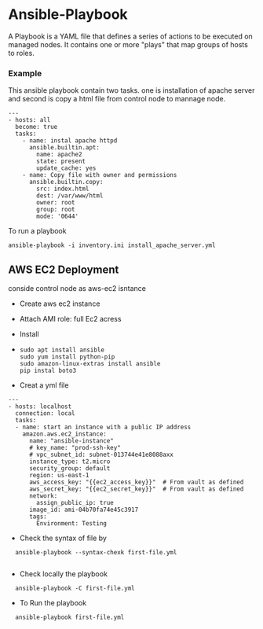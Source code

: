 # Ansible-Playbook

A Playbook is a YAML file that defines a series of actions to be executed on managed nodes. It contains one or more "plays" that map groups of hosts to roles.

### Example 

This ansible playbook contain two tasks. one is installation of apache server and second is copy a html file from control node to mannage node.

```
---
- hosts: all
  become: true
  tasks:
    - name: instal apache httpd
      ansible.builtin.apt:
        name: apache2
        state: present
        update_cache: yes
    - name: Copy file with owner and permissions
      ansible.builtin.copy:
        src: index.html
        dest: /var/www/html
        owner: root
        group: root
        mode: '0644'

```

To run a playbook 

```
ansible-playbook -i inventory.ini install_apache_server.yml
```

## AWS EC2 Deployment

conside control node as aws-ec2 isntance
- Create aws ec2 instance
- Attach AMI role: full Ec2 acress
-  Install
-  ```
   sudo apt install ansible
   sudo yum install python-pip
   sudo amazon-linux-extras install ansible
   pip instal boto3
   ```

- Creat a yml file
```
--- 
- hosts: localhost
  connection: local
  tasks:
  - name: start an instance with a public IP address
    amazon.aws.ec2_instance:
      name: "ansible-instance"
      # key_name: "prod-ssh-key"
      # vpc_subnet_id: subnet-013744e41e8088axx
      instance_type: t2.micro
      security_group: default
      region: us-east-1
      aws_access_key: "{{ec2_access_key}}"  # From vault as defined
      aws_secret_key: "{{ec2_secret_key}}"  # From vault as defined      
      network:
        assign_public_ip: true
      image_id: ami-04b70fa74e45c3917
      tags:
        Environment: Testing
```
- Check the syntax of file by
```
  ansible-playbook --syntax-chexk first-file.yml
  
```
- Check locally the playbook

```
  ansible-playbook -C first-file.yml
```
- To Run the playbook
```
  ansible-playbook first-file.yml
  
```
  
